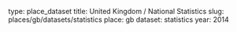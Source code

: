type: place_dataset
title: United Kingdom / National Statistics
slug: places/gb/datasets/statistics
place: gb
dataset: statistics
year: 2014
